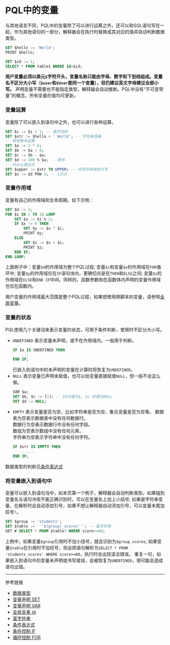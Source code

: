 # PQL中的变量
与其他语言不同，PQL中的变量除了可以进行运算之外，还可以和SQL语句写在一起，作为其他语句的一部分，解释器会在执行时替换成其对应的值并自动判断数据类型。
```sql
SET $hello := 'World';
PRINT $hello;

SET $id := 1;
SELECT * FROM table1 WHERE id=$id;
```
**用户变量必须以美元`$`字符开头，变量名称只能由字母、数字和下划线组成。变量名不区分大小写（`$user`和`$User`是同一个变量），但仍建议英文字母建议全部小写。** 声明变量不需要也不能指定类型，解释器会自动推断。PQL中没有“不可变常量”的概念，所有变量的值均可更新。

### 变量运算
变量除了可以嵌入到语句中之外，也可以进行各种运算。
```sql
SET $i := $i + 1; -- 数字加和
SET $str := $hello + ' World'; -- 字符串连接
-- 其他算术运算
SET $a := 2 * 6;
SET $b := $a / 4;
SET $c := $b - $a;
SET $d := 100 % $a; -- 取余
-- Sharp表达式
SET $upper := $str TO UPPER; -- 将字符串转成大写
SET $n := $d POW 3; -- 3次方
```

### 变量作用域
变量有自己的作用域和生命周期。如下示例：
```sql
SET $d := 2;
FOR $i IN 1 TO 10 LOOP
    SET $x := $i % 2;
    IF $x != 0 THEN
        SET $y := $x * $i;
        PRINT $y;
    ELSE
        SET $z := $x + $i;
        PRINT $z;
    END IF;
END LOOP;
```
上面例子中：变量`$d`的作用域为整个PQL过程; 变量`$i`和变量`$x`的作用域在`FOR`循环中; 变量`$y`的作用域仅在`IF`语句块内，更确切点是在`THEN`和`ELSE`之间; 变量`$z`的作用域在`ELSE`和`END IF`中间。同样的，函数参数和在函数体内声明的变量作用域也仅在函数内。  

用户变量的作用域最大范围是整个PQL过程，如果想使用跨脚本的变量，请参照[全局变量](/pql/global.md)。

### 变量的状态
PQL使用几个关键词来表示变量的状态，可用于条件判断，使用时不区分大小写。

* `UNDEFINED` 表示变量未声明，或不在作用域内，一般用于判断。
    ```sql
    IF $a IS UNDEFINED THEN
        ...
    END IF;
    ```
    已嵌入到语句中的未声明的变量在计算时将恢复为`UNDEFINED`。
* `NULL` 表示变量已声明未赋值，也可以给变量直接赋值`NULL`，但一般不会这么做。
    ```sql
    VAR $a;
    SET $b, $c := [1]; -- $b的值为1, $c 的值为NULL
    SET $d := NULL;
    ```
* `EMPTY` 表示变量是否为空，比如字符串是否为空、集合变量是否为空等。
    数据表为空表示数据表中没有任何数据行。    
    数据行为空表示数据行中没有任何字段。    
    数组为空表示数组中没有任何元素。    
    字符串为空表示字符串中没有任何字符。  
    ```sql
    IF $str IS EMPTY THEN
        ......
    END IF;
    ```

数据类型的判断见[条件表达式](/pql/condition.md)

### 将变量嵌入到语句中
变量可以嵌入到语句当中，如本页第一个例子，解释器会自动判断类型。如果碰到变量名与语句冲突不能正确识别时，可以在变量名上加上小括号; 如果是字符串变量，在解析时会自动添加引号，如果不想让解释器自动添加引号，可以变量末尾加叹号`!`。
```sql
SET $group := 'students';
SET $table := '''$(group)_scores'''; -- 富字符串
GET # SELECT * FROM $table! WHERE score>=60;
```
上例中，如果变量`$group`引用时不加小括号，就会识别为`$group_scores`; 如果变量`$table`在引用时不加叹号，则会把语句解析为`SELECT * FROM 'students_scores' WHERE score>=60`，执行时会出现语法错误。
重复一句，如果嵌入到语句中的变量未声明或书写错误，会被恢复为`UNDEFINED`，很可能会造成语句出错。


---
参考链接

* [数据类型](/pql/datatype.md)
* [变量声明 SET](/pql/set.md)
* [变量声明 VAR](/pql/var.md)
* [全局变量 @](/pql/global.md)
* [富字符串](/pql/rich.md)
* [条件表达式](/pql/condition.md)
* [条件控制 IF](/pql/if.md)
* [循环控制 FOR](/pql/for.md)